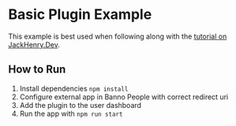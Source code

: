 # Basic Plugin Example

This example is best used when following along with the [tutorial on JackHenry.Dev](https://jackhenry.dev/open-api-docs/plugins/tutorials/basicpluginwithapi/).

## How to Run
1. Install dependencies `npm install`
1. Configure external app in Banno People with correct redirect uri
1. Add the plugin to the user dashboard
1. Run the app with `npm run start`
